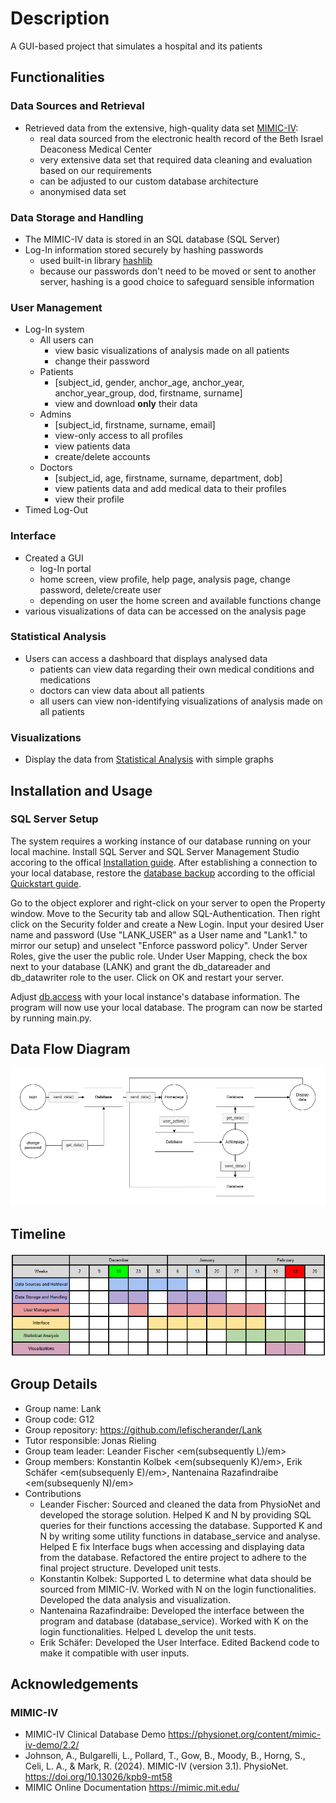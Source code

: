 # Description

A GUI-based project that simulates a hospital and its patients

## Functionalities

### Data Sources and Retrieval

- Retrieved data from the extensive, high-quality data set [MIMIC-IV](https://www.nature.com/articles/s41597-022-01899-x):
  - real data sourced from the electronic health record of the Beth Israel Deaconess Medical Center
  - very extensive data set that required data cleaning and evaluation based on our requirements
  - can be adjusted to our custom database architecture
  - anonymised data set

### Data Storage and Handling

- The MIMIC-IV data is stored in an SQL database (SQL Server)
- Log-In information stored securely by hashing passwords
  - used built-in library [hashlib](https://docs.python.org/3/library/hashlib.html)
  - because our passwords don't need to be moved or sent to another server, hashing is a good choice to safeguard sensible information

### User Management

- Log-In system
  - All users can
    - view basic visualizations of analysis made on all patients
    - change their password
  - Patients
    - [subject_id, gender, anchor_age, anchor_year, anchor_year_group, dod, firstname, surname]
    - view and download **only** their data
  - Admins
    - [subject_id, firstname, surname, email]
    - view-only access to all profiles
    - view patients data
    - create/delete accounts
  - Doctors
    - [subject_id, age, firstname, surname, department, dob]
    - view patients data and add medical data to their profiles
    - view their profile
- Timed Log-Out
  
### Interface

- Created a GUI
  - log-In portal
  - home screen, view profile, help page, analysis page, change password, delete/create user
  - depending on user the home screen and available functions change
- various visualizations of data can be accessed on the analysis page

### Statistical Analysis

- Users can access a dashboard that displays analysed data
  - patients can view data regarding their own medical conditions and medications
  - doctors can view data about all patients
  - all users can view non-identifying visualizations of analysis made on all patients

### Visualizations

- Display the data from [Statistical Analysis](#statistical-analysis) with simple graphs

## Installation and Usage

### SQL Server Setup

The system requires a working instance of our database running on your local machine. Install SQL Server and SQL Server Management Studio accoring to the offical [Installation guide](https://learn.microsoft.com/de-de/sql/database-engine/install-windows/install-sql-server?view=sql-server-ver16). After establishing a connection to your local database, restore the [database backup](Miscellaneous/database_final.zip) according to the official [Quickstart guide](https://learn.microsoft.com/en-us/sql/relational-databases/backup-restore/quickstart-backup-restore-database?view=sql-server-ver16&tabs=ssms).

Go to the object explorer and right-click on your server to open the Property window. Move to the Security tab and allow SQL-Authentication. Then right click on the Security folder and create a New Login. Input your desired User name and password (Use "LANK_USER" as a User name and "Lank1." to mirror our setup) and unselect "Enforce password policy". Under Server Roles, give the user the public role. Under User Mapping, check the box next to your database (LANK) and grant the db_datareader and db_datawriter role to the user. Click on OK and restart your server.

Adjust [db.access](Backend/Database/db_access.py) with your local instance's database information. The program will now use your local database. The program can now be started by running main.py.

## Data Flow Diagram

![screenshot][dfd]
## Timeline

![screenshot][timeline]

## Group Details

- Group name: Lank
- Group code: G12
- Group repository: <https://github.com/lefischerander/Lank>
- Tutor responsible: Jonas Rieling
- Group team leader: Leander Fischer <em(subsequently L)/em>
- Group members: Konstantin Kolbek <em(subsequenly K)/em>, Erik Schäfer <em(subsequenly E)/em>, Nantenaina Razafindraibe <em(subsequenly N)/em>
- Contributions
  - Leander Fischer: Sourced and cleaned the data from PhysioNet and developed the storage solution. Helped K and N by providing SQL queries for their functions accessing the database. Supported K and N by writing some utility functions in database_service and analyse. Helped E fix Interface bugs when accessing and displaying data from the database. Refactored the entire project to adhere to the final project structure. Developed unit tests.
  - Konstantin Kolbek: Supported L to determine what data should be sourced from MIMIC-IV. Worked with N on the login functionalities. Developed the data analysis and visualization. 
  - Nantenaina Razafindraibe: Developed the interface between the program and database (database_service). Worked with K on the login functionalities. Helped L develop the unit tests.
  - Erik Schäfer: Developed the User Interface. Edited Backend code to make it compatible with user inputs.

## Acknowledgements

### MIMIC-IV

- MIMIC-IV Clinical Database Demo <https://physionet.org/content/mimic-iv-demo/2.2/>
- Johnson, A., Bulgarelli, L., Pollard, T., Gow, B., Moody, B., Horng, S., Celi, L. A., & Mark, R. (2024). MIMIC-IV (version 3.1). PhysioNet. <https://doi.org/10.13026/kpb9-mt58>
- MIMIC Online Documentation <https://mimic.mit.edu/>

[timeline]: Miscellaneous/Timeline.png
[dfd]: Miscellaneous/lank_dfd.png
